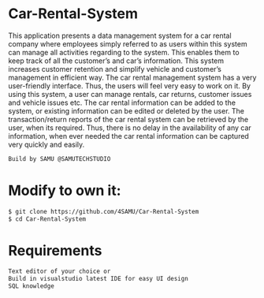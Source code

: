 # Car-Rental-System
This application presents a data management system for a car rental company 
where employees simply referred to as users within this system can manage all activities regarding to the system. 
This enables them to keep track of all the customer’s and car’s information. 
This system increases customer retention and simplify vehicle and customer’s management in efficient way. 
The car rental management system has a very user-friendly interface. 
Thus, the users will feel very easy to work on it. By using this system, a user can manage rentals, car returns, customer issues and vehicle issues etc. 
The car rental information can be added to the system, or existing information can be edited or deleted by the user. 
The transaction/return reports of the car rental system can be retrieved by the user, when its required. 
Thus, there is no delay in the availability of any car information, when ever needed the car rental information can be captured very quickly and easily.

```bash
Build by SAMU @SAMUTECHSTUDIO
```
# Modify to own it:
```bash
$ git clone https://github.com/4SAMU/Car-Rental-System
$ cd Car-Rental-System
```
# Requirements
```bash
Text editor of your choice or
Build in visualstudio latest IDE for easy UI design
SQL knowledge
```